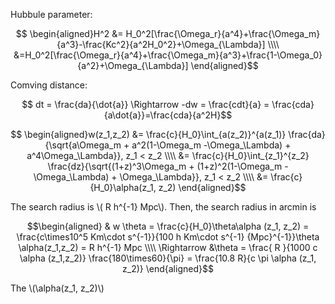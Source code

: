 <script type="text/javascript" src="http://cdn.mathjax.org/mathjax/latest/MathJax.js?config=default"></script>

Hubbule parameter:

$$ \begin{aligned}H^2 &= H_0^2[\frac{\Omega_r}{a^4}+\frac{\Omega_m}{a^3}-\frac{Kc^2}{a^2H_0^2}+\Omega_{\Lambda}] \\\\
&=H_0^2[\frac{\Omega_r}{a^4}+\frac{\Omega_m}{a^3}+\frac{1-\Omega_0}{a^2}+\Omega_{\Lambda}] \end{aligned}$$

Comving distance:

$$ dt = \frac{da}{\dot{a}} \Rightarrow -dw = \frac{cdt}{a} = \frac{cda}{a\dot{a}}=\frac{cda}{a^2H}$$

$$ \begin{aligned}w(z_1,z_2) &= \frac{c}{H_0}\int_{a(z_2)}^{a(z_1)} \frac{da}{\sqrt{a\Omega_m + a^2(1-\Omega_m -\Omega_\Lambda) + a^4\Omega_\Lambda}}, z_1 < z_2 \\\\ &= \frac{c}{H_0}\int_{z_1}^{z_2} \frac{dz}{\sqrt{(1+z)^3\Omega_m + (1+z)^2(1-\Omega_m -\Omega_\Lambda) + \Omega_\Lambda}}, z_1 < z_2 \\\\ &= \frac{c}{H_0}\alpha(z_1, z_2) \end{aligned}$$

The search radius is \\( R h^{-1} Mpc\\). Then, the search radius in arcmin is

$$\begin{aligned} & w \theta = \frac{c}{H_0}\theta\alpha (z_1, z_2) = \frac{c\times10^5 Km\cdot s^{-1}}{100 h Km\cdot s^{-1} {Mpc}^{-1}}\theta \alpha(z_1,z_2) = R h^{-1} Mpc \\\\ \Rightarrow &\theta = \frac{ R }{1000 c \alpha (z_1,z_2)} \frac{180\times60}{\pi} = \frac{10.8 R}{c \pi \alpha (z_1, z_2)} \end{aligned}$$

The \\(\alpha(z_1, z_2)\\) 

